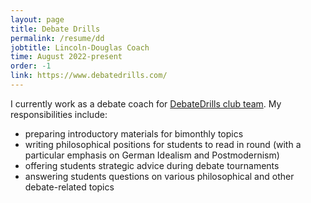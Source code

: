 ```yaml
---
layout: page
title: Debate Drills
permalink: /resume/dd
jobtitle: Lincoln-Douglas Coach
time: August 2022-present
order: -1
link: https://www.debatedrills.com/
---
```

I currently work as a debate coach for <a href="https://www.debatedrills.com/meet-the-team/ben-waldman">DebateDrills club team</a>. My responsibilities include:
<ul>
	<li>preparing introductory materials for bimonthly topics</li>
	<li>writing philosophical positions for students to read in round (with a particular emphasis on German Idealism and Postmodernism)</li>
	<li>offering students strategic advice during debate tournaments</li>
    <li>answering students questions on various philosophical and other debate-related topics</li>
</ul>